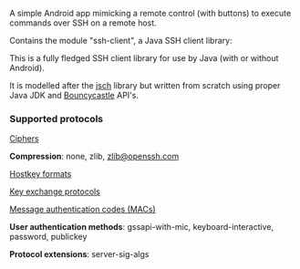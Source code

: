 A simple Android app mimicking a remote control (with buttons)
to execute commands over SSH on a remote host.

Contains the module "ssh-client", a Java SSH client library:

This is a fully fledged SSH client library for use by Java (with or without Android).

It is modelled after the [jsch](https://github.com/mwiede/jsch) library but written from scratch
using proper Java JDK and [Bouncycastle](https://bouncycastle.org) API's.

<h3>Supported protocols</h3>

[Ciphers](https://github.com/tfonteyn/sshremote/blob/dev/ssh-client/src/main/java/com/hardbacknutter/sshclient/ciphers/SshCipherConstants.java)

**Compression**:  none, zlib, zlib@openssh.com

[Hostkey formats](https://github.com/tfonteyn/sshremote/blob/dev/ssh-client/src/main/java/com/hardbacknutter/sshclient/hostkey/HostKeyAlgorithm.java)

[Key exchange protocols](https://github.com/tfonteyn/sshremote/blob/dev/ssh-client/src/main/java/com/hardbacknutter/sshclient/kex/keyexchange/KeyExchangeConstants.java)

[Message authentication codes (MACs)](https://github.com/tfonteyn/sshremote/blob/dev/ssh-client/src/main/java/com/hardbacknutter/sshclient/macs/SshMacConstants.java)

**User authentication methods**: gssapi-with-mic, keyboard-interactive, password, publickey

**Protocol extensions**: server-sig-algs